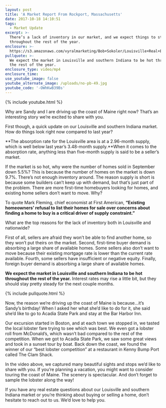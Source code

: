 ```yaml
---
layout: post
title: 'A Market Report From Rockport, Massachusetts'
date: 2017-10-18 14:10:51
tags:
  - Market Update
excerpt: >-
  There’s a lack of inventory in our market, and we expect things to stay hot
  throughout the rest of the year.
enclosure: >-
  https://s3.amazonaws.com/vyralmarketing/Bob+Sokoler/Louisville+Real+Estate-+A+Market+Report+From+Rockport%252C+Massachusetts.mp4
pullquote: >-
  We expect the market in Louisville and southern Indiana to be hot throughout
  the rest of the year.
enclosure_type: video/mp4
enclosure_time:
use_youtube_image: false
youtube_alternate_image: /uploads/no-pb-49.jpg
youtube_code: '-OWhKwB39Bs'
---
```



{% include youtube.html %}

Why are Sandy and I are driving up the coast of Maine right now? That’s an interesting story we’re excited to share with you.

First though, a quick update on our Louisville and southern Indiana market. How do things look right now compared to last year?

**The absorption rate for the Louisville area is at a 2.96-month supply, which is well below last year’s 3.48-month supply.**When it comes to the absorption rate, anything less than five-month supply is said to be a seller’s market.

If the market is so hot, why were the number of homes sold in September down 5.5%? This is because the number of homes on the market is down 9.7%. There’s not enough inventory around. The reason supply is short is because some builders can’t keep up with demand, but that’s just part of the problem. There are more first-time homebuyers looking for homes, and existing home sellers don’t want to move. Why?

To quote Mark Fleming, chief economist at First American, **“Existing homeowners’ refusal to list their homes for sale over concerns about finding a home to buy is a critical driver of supply constraint.”**

What are the top reasons for the lack of inventory both in Louisville and nationwide?

First of all, sellers are afraid they won’t be able to find another home, so they won’t put theirs on the market. Second, first-time buyer demand is absorbing a large share of available homes. Some sellers also don’t want to move because their existing mortgage rate is lower than the current rate available. Fourth, some sellers have insufficient or negative equity. Finally, foreign buyer demand is absorbing a large share of available homes.

**We expect the market in Louisville and southern Indiana to be hot throughout the rest of the year.** Interest rates may rise a little bit, but they should stay pretty steady for the next couple months.

{% include pullquote.html %}

Now, the reason we’re driving up the coast of Maine is because...it’s Sandy’s birthday! When I asked her what she’d like to do for it, she said she’d like to go to Acadia State Park and stay at the Bar Harbor Inn.

Our excursion started in Boston, and at each town we stopped in, we tasted the local lobster fare trying to see which was best. We even got a lobster roll from McDonald’s, which wasn’t bad compared to the rest of the competition. When we got to Acadia State Park, we saw some great views and took in a sunset tour by boat. Back down the coast, we found the winner of our “best lobster competition” at a restaurant in Kenny Bump Port called The Clam Shack.

In the video above, we captured many beautiful sights and stops we’d like to share with you. If you’re planning a vacation, you might want to consider touring the coast of Maine. The scenery is spectacular. And don’t forget to sample the lobster along the way!

If you have any real estate questions about our Louisville and southern Indiana market or you’re thinking about buying or selling a home, don’t hesitate to reach out to us. We’d love to help you.